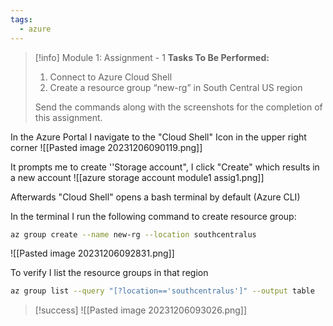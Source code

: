 ```yaml
---
tags:
  - azure
---
```

> [!info] Module 1: Assignment - 1
> **Tasks To Be Performed:** 
> 1. Connect to Azure Cloud Shell 
> 2. Create a resource group “new-rg” in South Central US region 
> 
> Send the commands along with the screenshots for the completion of this assignment. 


In the Azure Portal I navigate to the "Cloud Shell"  Icon in the upper right corner
![[Pasted image 20231206090119.png]]

It prompts me to create ''Storage account", I click "Create" which results in a new account
![[azure storage account module1 assig1.png]]


Afterwards "Cloud Shell" opens a bash terminal by default (Azure CLI)

In the terminal I run the following command to create resource group:
```bash
az group create --name new-rg --location southcentralus
```
![[Pasted image 20231206092831.png]]

To verify I list the resource groups in that region
```bash
az group list --query "[?location=='southcentralus']" --output table
```

> [!success]
> ![[Pasted image 20231206093026.png]]



